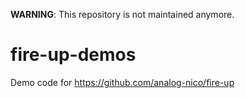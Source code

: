 **WARNING**: This repository is not maintained anymore.

# fire-up-demos

Demo code for https://github.com/analog-nico/fire-up
